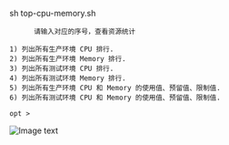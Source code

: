sh top-cpu-memory.sh
 
          请输入对应的序号，查看资源统计

    1) 列出所有生产环境 CPU 排行.
    2) 列出所有生产环境 Memory 排行.
    3) 列出所有测试环境 CPU 排行.
    4) 列出所有测试环境 Memory 排行.
    5) 列出所有生产环境 CPU 和 Memory 的使用值、预留值、限制值.
    6) 列出所有测试环境 CPU 和 Memory 的使用值、预留值、限制值.
    
    opt > 

![Image text](https://raw.githubusercontent.com/weavepub/k8stools/master/img/top-cpu-memory.png)
